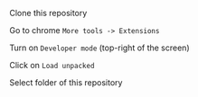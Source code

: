 Clone this repository

Go to chrome `More tools -> Extensions`

Turn on `Developer mode` (top-right of the screen)

Click on `Load unpacked`

Select folder of this repository
